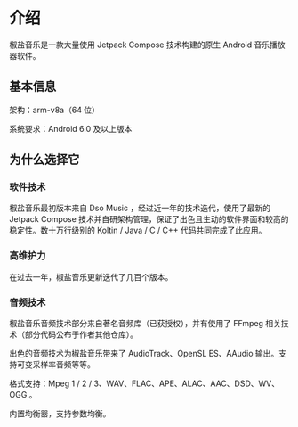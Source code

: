 # 介绍

椒盐音乐是一款大量使用 Jetpack Compose 技术构建的原生 Android 音乐播放器软件。

## 基本信息

架构：arm-v8a（64 位）

系统要求：Android 6.0 及以上版本

## 为什么选择它

### 软件技术

椒盐音乐最初版本来自 Dso Music ，经过近一年的技术迭代，使用了最新的 Jetpack Compose 技术并自研架构管理，保证了出色且生动的软件界面和较高的稳定性。数十万行级别的 Koltin / Java / C / C++ 代码共同完成了此应用。

### 高维护力

在过去一年，椒盐音乐更新迭代了几百个版本。

### 音频技术

椒盐音乐音频技术部分来自著名音频库（已获授权），并有使用了 FFmpeg 相关技术（部分代码公布于作者其他仓库）。

出色的音频技术为椒盐音乐带来了 AudioTrack、OpenSL ES、AAudio 输出。支持可变采样率音频等等。

格式支持：Mpeg 1 / 2 / 3、WAV、FLAC、APE、ALAC、AAC、DSD、WV、OGG 。

内置均衡器，支持参数均衡。